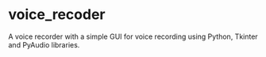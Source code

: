 # voice_recoder


A voice recorder with a simple GUI for voice recording using Python, Tkinter and PyAudio libraries.
